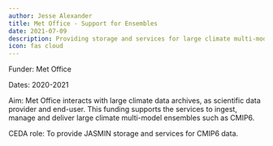 ```yaml
---
author: Jesse Alexander
title: Met Office - Support for Ensembles
date: 2021-07-09
description: Providing storage and services for large climate multi-model ensembles, like CMIP6 data
icon: fas cloud
---
```

Funder: Met Office

Dates: 2020-2021

Aim: Met Office interacts with large climate data archives, as scientific data provider and end-user. This funding supports the services to ingest, manage and deliver large climate multi-model ensembles such as CMIP6.

CEDA role: To provide JASMIN storage and services for CMIP6 data.

